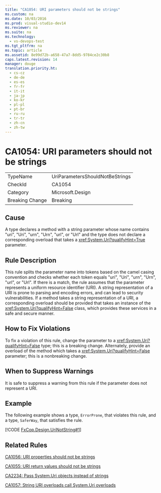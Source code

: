 ```yaml
---
title: "CA1054: URI parameters should not be strings"
ms.custom: na
ms.date: 10/03/2016
ms.prod: visual-studio-dev14
ms.reviewer: na
ms.suite: na
ms.technology: 
  - vs-devops-test
ms.tgt_pltfrm: na
ms.topic: article
ms.assetid: 8e99d72b-a658-47a7-8dd5-9784ce2c30b8
caps.latest.revision: 14
manager: douge
translation.priority.ht: 
  - cs-cz
  - de-de
  - es-es
  - fr-fr
  - it-it
  - ja-jp
  - ko-kr
  - pl-pl
  - pt-br
  - ru-ru
  - tr-tr
  - zh-cn
  - zh-tw
---
```

# CA1054: URI parameters should not be strings
|||  
|-|-|  
|TypeName|UriParametersShouldNotBeStrings|  
|CheckId|CA1054|  
|Category|Microsoft.Design|  
|Breaking Change|Breaking|  
  
## Cause  
 A type declares a method with a string parameter whose name contains "uri", "Uri", "urn", "Urn", "url", or "Url" and the type does not declare a corresponding overload that takes a <xref:System.Uri?qualifyHint=True> parameter.  
  
## Rule Description  
 This rule splits the parameter name into tokens based on the camel casing convention and checks whether each token equals "uri", "Uri", "urn", "Urn", "url", or "Url". If there is a match, the rule assumes that the parameter represents a uniform resource identifier (URI). A string representation of a URI is prone to parsing and encoding errors, and can lead to security vulnerabilities. If a method takes a string representation of a URI, a corresponding overload should be provided that takes an instance of the <xref:System.Uri?qualifyHint=False> class, which provides these services in a safe and secure manner.  
  
## How to Fix Violations  
 To fix a violation of this rule, change the parameter to a <xref:System.Uri?qualifyHint=False> type; this is a breaking change. Alternately, provide an overload of the method which takes a <xref:System.Uri?qualifyHint=False> parameter; this is a nonbreaking change.  
  
## When to Suppress Warnings  
 It is safe to suppress a warning from this rule if the parameter does not represent a URI.  
  
## Example  
 The following example shows a type, `ErrorProne`, that violates this rule, and a type, `SaferWay`, that satisfies the rule.  
  
 [!CODE [FxCop.Design.UriNotString#1](../CodeSnippet/VS_Snippets_CodeAnalysis/FxCop.Design.UriNotString#1)]  
  
## Related Rules  
 [CA1056: URI properties should not be strings](../VS_IDE/CA1056--URI-properties-should-not-be-strings.md)  
  
 [CA1055: URI return values should not be strings](../VS_IDE/CA1055--URI-return-values-should-not-be-strings.md)  
  
 [CA2234: Pass System.Uri objects instead of strings](../VS_IDE/CA2234--Pass-System.Uri-objects-instead-of-strings.md)  
  
 [CA1057: String URI overloads call System.Uri overloads](../VS_IDE/CA1057--String-URI-overloads-call-System.Uri-overloads.md)
